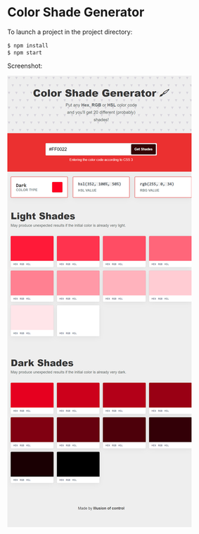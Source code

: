 # Color Shade Generator

To launch a project in the project directory:

```
$ npm install
$ npm start
```

Screenshot:

![screenshot](../_resources/05-color-picker.png)